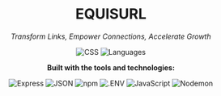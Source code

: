 <h1 align="center">EQUISURL</h1>

<p align="center">
  <em>Transform Links, Empower Connections, Accelerate Growth</em>
</p>

<p align="center">
  <img src="https://img.shields.io/badge/css-43.9%25-blue" alt="CSS">
  <img src="https://img.shields.io/badge/languages-3-blue" alt="Languages">
</p>

<p align="center">
  <strong>Built with the tools and technologies:</strong>
</p>

<p align="center">
  <img src="https://img.shields.io/badge/Express-black?logo=express" alt="Express">
  <img src="https://img.shields.io/badge/JSON-black?logo=json" alt="JSON">
  <img src="https://img.shields.io/badge/npm-red?logo=npm" alt="npm">
  <img src="https://img.shields.io/badge/.ENV-yellow?logo=dotenv" alt=".ENV">
  <img src="https://img.shields.io/badge/JavaScript-yellow?logo=javascript" alt="JavaScript">
  <img src="https://img.shields.io/badge/Nodemon-green?logo=nodemon" alt="Nodemon">
</p>